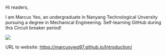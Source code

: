 Hi readers,

I am Marcus Yeo, an undergraduate in Nanyang Technological Unversity pursuing a degree in Mechanical Engineering. 
Self-learning GitHub during this Circuit breaker period!

![](C:\Users\User\Desktop/kok.jpg)

URL to website: https://marcusywq97.github.io/Introduction/
